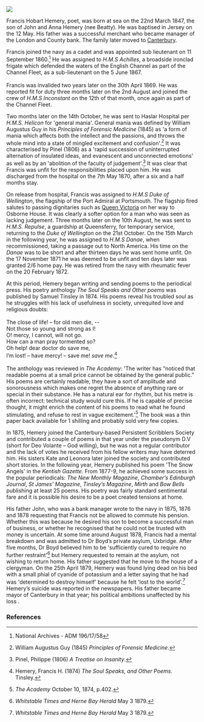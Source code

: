 <a href="https://juncture-digital.org"><img src="https://juncture-digital.org/images/ve-button.png"></a>
<param ve-config title="Francis Hobart Hemery (1847-1879)" author="Michelle Crowther" layout="vtl" banner="https://stor.artstor.org/stor/b91a767a-109e-4a7d-b7c6-980d0f8601a5">

Francis Hobart Hemery, poet, was born at sea on the 22nd March 1847, the son of John and Anna Hemery (nee Beatty). He was baptised in Jersey on the 12 May. His father was a successful merchant who became manager of the London and County bank. The family later moved to [Canterbury](/19c/19c-canterbury).

Francis joined the navy as a cadet and was appointed sub lieutenant on 11 September 1860.[^ref1] He was assigned to _H.M.S Achilles_, a broadside ironclad frigate which defended the waters of the English Channel as part of the Channel Fleet, as a sub-lieutenant on the 5 June 1867.  
<br>
Francis was invalided two years later on the 30th April 1869.  He was reported fit for duty three months later on the 2nd August and joined the crew of _H.M.S Inconstant_ on the 12th of that month, once again as part of the Channel Fleet. 

Two months later on the 14th October, he was sent to Haslar Hospital per _H.M.S. Helicon_ for 'general mania'. General mania was defined by William Augustus Guy in his _Principles of Forensic Medicine_ (1845) as 'a form of mania which affects both the intellect and the passions, and throws the whole mind into a state of mingled excitement and confusion'.[^ref2] It was characterised by Pinel (1806) as a 'rapid succession of uninterrupted alternation of insulated ideas, and evanescent and unconnected emotions' as well as by an 'abolition of the faculty of judgement'.[^ref3] It was clear that Francis was unfit for the responsibilities placed upon him. He was discharged from the hospital on the 7th May 1870, after a six and a half months stay.

On release from hospital, Francis was assigned to _H.M.S Duke of Wellington_, the flagship of the Port Admiral at Portsmouth. The flagship fired salutes to passing dignitaries such as [Queen Victoria](/19c/19c-victoria-biography) on her way to Osborne House. It was clearly a softer option for a man who was seen as lacking judgement.  Three months later on the 10th August, he was sent to _H.M.S. Repulse_, a guardship at Queensferry, for temporary service, returning to the _Duke of Wellington_ on the 21st October. On the 15th March in the following year, he was assigned to _H.M.S Danae_, when recommissioned, taking a passage out to North America.  His time on the _Danae_ was to be short and after thirteen days he was sent home unfit. On the 17 November 1871 he was deemed to be unfit and ten days later was granted 2/6 home pay. He was retired from the navy with rheumatic fever on the 20 February 1872. 

At this period, Hemery began writing and sending poems to the periodical press. His poetry anthology _The Soul Speaks and Other poems_ was published by Samuel Tinsley in 1874. His poems reveal his troubled soul as he struggles with his lack of usefulness in society, unrequited love and religious doubts: 
<br><br>
The close of life! – for old men die, --    
Not those so young and strong as I!   
O! mercy, I cannot, will not go.   
How can a man pray tormented so?   
Oh help! dear doctor do save me,   
I’m lost! – have mercy! – save me! _save me_.[^ref4]
<br><br>
The anthology was reviewed in _The Academy_: 'The writer has “noticed that readable poems at a small price cannot be obtained by the general public.” His poems are certainly readable, they have a sort of amplitude and sonorousness which makes one regret the absence of anything rare or special in their substance. He has a natural ear for rhythm, but his metre is often incorrect: technical study would cure this. If he is capable of precise thought, it might enrich the content of his poems to read what he found stimulating, and refuse to rest in vague excitement.'[^ref5] The book was a thin paper back available for 1 shilling and probably sold very few copies.

In 1875, Hemery joined the Canterbury-based Persistent Scribblers Society and contributed a couple of poems in that year under the pseudonym D.V (short for Deo Volante – God willing), but he was not a regular contributor and the lack of votes he received from his fellow writers may have deterred him. His sisters Kate and Leonora later joined the society and contributed short stories. In the following year, Hemery published his poem 'The Snow Angels' in the _Kentish Gazette_.  From 1877-9, he achieved some success in the popular periodicals: _The New Monthly Magazine_, _Chamber’s Edinburgh Journal_, _St James’ Magazine_, _Tinsley’s Magazine_, _Mirth_ and _Bow Bells_ publishing at least 25 poems. His poetry was fairly standard sentimental fare and it is possible his desire to be a poet created tensions at home.

His father John, who was a bank manager wrote to the navy in 1875, 1876 and 1878 requesting that Francis not be allowed to commute his pension. Whether this was because he desired his son to become a successful man of business, or whether he recognised that he could not be trusted with money is uncertain. At some time around August 1878, Francis had a mental breakdown and was admitted to Dr Boyd’s private asylum, Uxbridge. After five months, Dr Boyd believed him to be 'sufficiently cured to require no further restraint'[^ref6] but Hemery requested to remain at the asylum, not wishing to return home. His father suggested that he move to the house of a clergyman. On the 25th April 1879, Hemery was found lying dead on his bed with a small phial of cyanide of potassium and a letter saying that he had was 'determined to destroy himself' because he felt 'lost to the world'.[^ref7]   Hemery’s suicide was reported in the newspapers. His father became mayor of Canterbury in that year; his political ambitions unaffected by his loss .

### References

[^ref1]: National Archives - ADM 196/17/58
[^ref2]: William Augustus Guy (1845) _Principles of Forensic Medicine_.
[^ref3]: Pinel, Philippe (1806) _A Treatise on Insanity_.
[^ref4]: Hemery, Francis H. (1874) _The Soul Speaks, and Other Poems_. Tinsley.
[^ref5]: _The Academy_ October 10, 1874, p.402.
[^ref6]: _Whitstable Times and Herne Bay Herald_ May 3 1879.
[^ref7]: _Whitstable Times and Herne Bay Herald_ May 3 1879.
